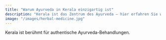 ```yaml
---
title: "Warum Ayurveda in Kerala einzigartig ist"
description: "Kerala ist das Zentrum des Ayurveda – hier erfahren Sie warum."
image: "/images/herbal-medicine.jpg"
---
```


Kerala ist berühmt für authentische Ayurveda-Behandlungen.
